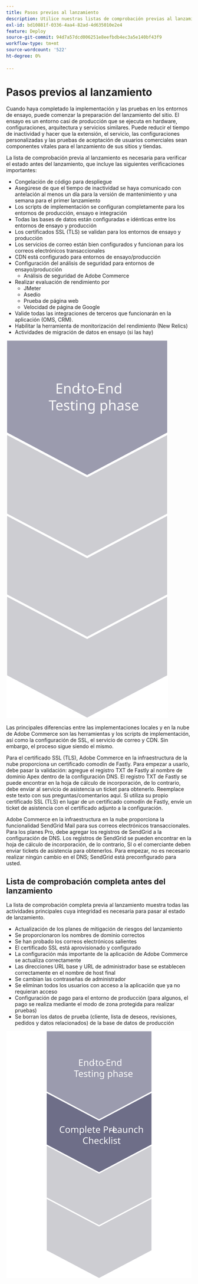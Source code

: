 ```yaml
---
title: Pasos previos al lanzamiento
description: Utilice nuestras listas de comprobación previas al lanzamiento para garantizar una implementación sin problemas del sitio de Adobe Commerce.
exl-id: bd10881f-0336-4aa4-82ad-4d635010e2e4
feature: Deploy
source-git-commit: 94d7a57dcd006251e8eefbdb4ec3a5e140bf43f9
workflow-type: tm+mt
source-wordcount: '522'
ht-degree: 0%

---
```


# Pasos previos al lanzamiento

Cuando haya completado la implementación y las pruebas en los entornos de ensayo, puede comenzar la preparación del lanzamiento del sitio. El ensayo es un entorno casi de producción que se ejecuta en hardware, configuraciones, arquitectura y servicios similares. Puede reducir el tiempo de inactividad y hacer que la extensión, el servicio, las configuraciones personalizadas y las pruebas de aceptación de usuarios comerciales sean componentes vitales para el lanzamiento de sus sitios y tiendas.

La lista de comprobación previa al lanzamiento es necesaria para verificar el estado antes del lanzamiento, que incluye las siguientes verificaciones importantes:

- Congelación de código para despliegue
- Asegúrese de que el tiempo de inactividad se haya comunicado con antelación al menos un día para la versión de mantenimiento y una semana para el primer lanzamiento
- Los scripts de implementación se configuran completamente para los entornos de producción, ensayo e integración
- Todas las bases de datos están configuradas e idénticas entre los entornos de ensayo y producción
- Los certificados SSL (TLS) se validan para los entornos de ensayo y producción
- Los servicios de correo están bien configurados y funcionan para los correos electrónicos transaccionales
- CDN está configurado para entornos de ensayo/producción
- Configuración del análisis de seguridad para entornos de ensayo/producción
   - Análisis de seguridad de Adobe Commerce
- Realizar evaluación de rendimiento por
   - JMeter
   - Asedio
   - Prueba de página web
   - Velocidad de página de Google
- Valide todas las integraciones de terceros que funcionarán en la aplicación (OMS, CRM).
- Habilitar la herramienta de monitorización del rendimiento (New Relics)
- Actividades de migración de datos en ensayo (si las hay)

![Diagrama que muestra la fase 1 del proceso de lanzamiento](../../assets/playbooks/launch-steps-1.svg)

Las principales diferencias entre las implementaciones locales y en la nube de Adobe Commerce son las herramientas y los scripts de implementación, así como la configuración de SSL, el servicio de correo y CDN. Sin embargo, el proceso sigue siendo el mismo.

Para el certificado SSL (TLS), Adobe Commerce en la infraestructura de la nube proporciona un certificado comodín de Fastly. Para empezar a usarlo, debe pasar la validación: agregue el registro TXT de Fastly al nombre de dominio Apex dentro de la configuración DNS. El registro TXT de Fastly se puede encontrar en la hoja de cálculo de incorporación, de lo contrario, debe enviar al servicio de asistencia un ticket para obtenerlo. Reemplace este texto con sus preguntas/comentarios aquí. Si utiliza su propio certificado SSL (TLS) en lugar de un certificado comodín de Fastly, envíe un ticket de asistencia con el certificado adjunto a la configuración.

Adobe Commerce en la infraestructura en la nube proporciona la funcionalidad SendGrid Mail para sus correos electrónicos transaccionales. Para los planes Pro, debe agregar los registros de SendGrid a la configuración de DNS. Los registros de SendGrid se pueden encontrar en la hoja de cálculo de incorporación, de lo contrario, SI o el comerciante deben enviar tickets de asistencia para obtenerlos. Para empezar, no es necesario realizar ningún cambio en el DNS; SendGrid está preconfigurado para usted.

## Lista de comprobación completa antes del lanzamiento

La lista de comprobación completa previa al lanzamiento muestra todas las actividades principales cuya integridad es necesaria para pasar al estado de lanzamiento.

- Actualización de los planes de mitigación de riesgos del lanzamiento
- Se proporcionaron los nombres de dominio correctos
- Se han probado los correos electrónicos salientes
- El certificado SSL está aprovisionado y configurado
- La configuración más importante de la aplicación de Adobe Commerce se actualiza correctamente
- Las direcciones URL base y URL de administrador base se establecen correctamente en el nombre de host final
- Se cambian las contraseñas de administrador
- Se eliminan todos los usuarios con acceso a la aplicación que ya no requieran acceso
- Configuración de pago para el entorno de producción (para algunos, el pago se realiza mediante el modo de zona protegida para realizar pruebas)
- Se borran los datos de prueba (cliente, lista de deseos, revisiones, pedidos y datos relacionados) de la base de datos de producción

![Diagrama que muestra la fase 2 del proceso de lanzamiento](../../assets/playbooks/launch-steps-2.svg)
